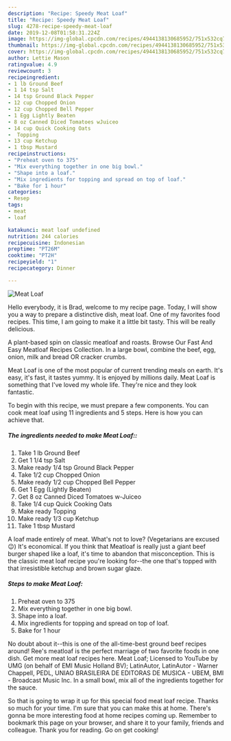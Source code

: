 ```yaml
---
description: "Recipe: Speedy Meat Loaf"
title: "Recipe: Speedy Meat Loaf"
slug: 4278-recipe-speedy-meat-loaf
date: 2019-12-08T01:58:31.224Z
image: https://img-global.cpcdn.com/recipes/4944138130685952/751x532cq70/meat-loaf-recipe-main-photo.jpg
thumbnail: https://img-global.cpcdn.com/recipes/4944138130685952/751x532cq70/meat-loaf-recipe-main-photo.jpg
cover: https://img-global.cpcdn.com/recipes/4944138130685952/751x532cq70/meat-loaf-recipe-main-photo.jpg
author: Lettie Mason
ratingvalue: 4.9
reviewcount: 3
recipeingredient:
- 1 lb Ground Beef
- 1 14 tsp Salt
- 14 tsp Ground Black Pepper
- 12 cup Chopped Onion
- 12 cup Chopped Bell Pepper
- 1 Egg Lightly Beaten
- 8 oz Canned Diced Tomatoes wJuiceo
- 14 cup Quick Cooking Oats
-  Topping
- 13 cup Ketchup
- 1 tbsp Mustard
recipeinstructions:
- "Preheat oven to 375"
- "Mix everything together in one big bowl."
- "Shape into a loaf."
- "Mix ingredients for topping and spread on top of loaf."
- "Bake for 1 hour"
categories:
- Resep
tags:
- meat
- loaf

katakunci: meat loaf undefined
nutrition: 244 calories
recipecuisine: Indonesian
preptime: "PT26M"
cooktime: "PT2H"
recipeyield: "1"
recipecategory: Dinner

---
```



![Meat Loaf](https://img-global.cpcdn.com/recipes/4944138130685952/751x532cq70/meat-loaf-recipe-main-photo.jpg)

Hello everybody, it is Brad, welcome to my recipe page. Today, I will show you a way to prepare a distinctive dish, meat loaf. One of my favorites food recipes. This time, I am going to make it a little bit tasty. This will be really delicious.

A plant-based spin on classic meatloaf and roasts. Browse Our Fast And Easy Meatloaf Recipes Collection. In a large bowl, combine the beef, egg, onion, milk and bread OR cracker crumbs.

Meat Loaf is one of the most popular of current trending meals on earth. It's easy, it's fast, it tastes yummy. It is enjoyed by millions daily. Meat Loaf is something that I've loved my whole life. They're nice and they look fantastic.


To begin with this recipe, we must prepare a few components. You can cook meat loaf using 11 ingredients and 5 steps. Here is how you can achieve that.

##### The ingredients needed to make Meat Loaf::

1. Take 1 lb Ground Beef
1. Get 1 1/4 tsp Salt
1. Make ready 1/4 tsp Ground Black Pepper
1. Take 1/2 cup Chopped Onion
1. Make ready 1/2 cup Chopped Bell Pepper
1. Get 1 Egg (Lightly Beaten)
1. Get 8 oz Canned Diced Tomatoes w-Juiceo
1. Take 1/4 cup Quick Cooking Oats
1. Make ready  Topping
1. Make ready 1/3 cup Ketchup
1. Take 1 tbsp Mustard


A loaf made entirely of meat. What&#39;s not to love? (Vegetarians are excused 😉) It&#39;s economical. If you think that Meatloaf is really just a giant beef burger shaped like a loaf, it&#39;s time to abandon that misconception. This is the classic meat loaf recipe you&#39;re looking for--the one that&#39;s topped with that irresistible ketchup and brown sugar glaze. 

##### Steps to make Meat Loaf:

1. Preheat oven to 375
1. Mix everything together in one big bowl.
1. Shape into a loaf.
1. Mix ingredients for topping and spread on top of loaf.
1. Bake for 1 hour


No doubt about it--this is one of the all-time-best ground beef recipes around! Ree&#39;s meatloaf is the perfect marriage of two favorite foods in one dish. Get more meat loaf recipes here. Meat Loaf; Licensed to YouTube by UMG (on behalf of EMI Music Holland BV); LatinAutor, LatinAutor - Warner Chappell, PEDL, UNIAO BRASILEIRA DE EDITORAS DE MUSICA - UBEM, BMI - Broadcast Music Inc. In a small bowl, mix all of the ingredients together for the sauce. 

So that is going to wrap it up for this special food meat loaf recipe. Thanks so much for your time. I'm sure that you can make this at home. There's gonna be more interesting food at home recipes coming up. Remember to bookmark this page on your browser, and share it to your family, friends and colleague. Thank you for reading. Go on get cooking!

